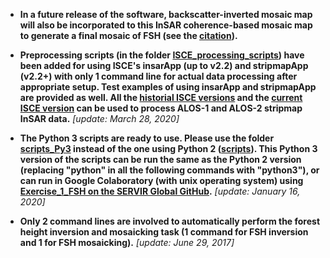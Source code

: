 - **In a future release of the software, backscatter-inverted mosaic map will also be incorporated to this InSAR coherence-based mosaic map to generate a final mosaic of FSH (see the [citation](https://ieeexplore.ieee.org/document/8439086)).**

- **Preprocessing scripts (in the folder [ISCE_processing_scripts](https://github.com/leiyangleon/FSH/tree/dev/ISCE_processing_scripts)) have been added for using ISCE's insarApp (up to v2.2) and stripmapApp (v2.2+) with only 1 command line for actual data processing after appropriate setup. Test examples of using insarApp and stripmapApp are provided as well. All the [historial ISCE versions](https://winsar.unavco.org/software/isce) and the [current ISCE version](https://github.com/isce-framework/isce2) can be used to process ALOS-1 and ALOS-2 stripmap InSAR data.** *[update: March 28, 2020]*

- **The Python 3 scripts are ready to use. Please use the folder [scripts_Py3](https://github.com/leiyangleon/FSH/tree/dev/scripts_Py3) instead of the one using Python 2 ([scripts](https://github.com/leiyangleon/FSH/tree/dev/scripts)). This Python 3 version of the scripts can be run the same as the Python 2 version (replacing "python" in all the following commands with "python3"), or can run in Google Colaboratory (with unix operating system) using [Exercise_1_FSH on the SERVIR Global GitHub](https://github.com/SERVIR/ForestStandHeight).** *[update: January 16, 2020]*

- **Only 2 command lines are involved to automatically perform the forest height inversion and mosaicking task (1 command for FSH inversion and 1 for FSH mosaicking).** *[update: June 29, 2017]*


